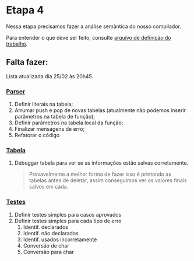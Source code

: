 # Etapa 4

Nessa etapa precisamos fazer a análise semântica do nosso
compilador.

Para entender o que deve ser feito, consulte [arquivo de definição do trabalho](./E4.pdf).

## Falta fazer:

Lista atualizada dia 25/02 às 20h45.

### [Parser](./parser.y)

1. Definir literais na tabela;
2. Arrumar push e pop de novas tabelas (atualmente não 
podemos inserir parâmetros na tabela de função);
3. Definir parâmetros na tabela local da função;
4. Finalizar mensagens de erro;
5. Refatorar o código

### [Tabela](./table.hh)

1. Debuggar tabela para ver se as informações estão salvas 
corretamente.
    > Provavelmente a melhor forma de fazer isso é printando
    as tabelas antes de deletar, assim conseguimos ver os
    valores finais salvos em cada.

### [Testes](./testes)

1. Definir testes simples para casos aprovados
2. Definir testes simples para cada tipo de erro
    1. Identif. declarados
    2. Identif. não declarados
    3. Identif. usados incorretamente
    4. Conversão de char
    5. Conversão para char

